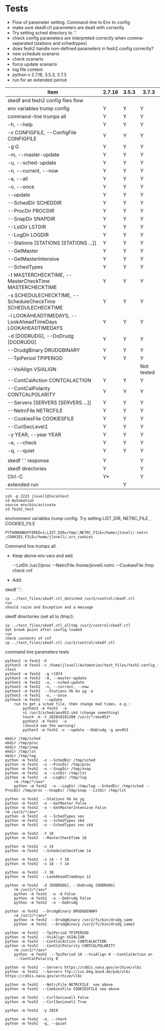 # Tests
* Flow of parameter setting. Command-line to Env to config
* make sure skedf.ctl parameters are dealt with correctly
* Try setting sched directory to '.'
* check config parameters are interpreted correctly when comma-separated
 (stations and schedtypes)
* does fesh2 handle non-defined parameters in fesh2.config correctly?
* new schedule scenario
* check scenario
* force update scenario
* log file content
* python v 2.7.16, 3.5.3, 3.7.3
* run for an extended period

Item | 2.7.16 | 3.5.3 | 3.7.3
---- | --- | --- | ---
skedf and fesh2 config files flow | | |
env variables trump config | Y | Y | Y
command-line trumps all | Y | Y | Y
-h, --help | Y | Y | Y
-c CONFIGFILE, --ConfigFile CONFIGFILE | Y | Y | Y
-g G  | Y | Y | Y
-m, --master-update | Y | Y | Y
-u, --sched-update | Y | Y | Y
-n, --current, --now | Y | Y | Y
-a, --all              | Y | Y | Y
-o, --once             | Y | Y | Y
--update               | Y | Y | Y
--SchedDir SCHEDDIR    | Y | Y | Y
--ProcDir PROCDIR      | Y | Y | Y
--SnapDir SNAPDIR      | Y | Y | Y
--LstDir LSTDIR        | Y | Y | Y
--LogDir LOGDIR        | Y | Y | Y
--Stations [STATIONS [STATIONS ...]]  | Y | Y | Y
--GetMaster            | Y | Y | Y
--GetMasterIntensive   | Y | Y | Y
--SchedTypes           | Y | Y | Y
-t MASTERCHECKTIME, --MasterCheckTime MASTERCHECKTIME  | Y | Y | Y
-s SCHEDULECHECKTIME, --ScheduleCheckTime SCHEDULECHECKTIME  | Y | Y | Y
-l LOOKAHEADTIMEDAYS, --LookAheadTimeDays LOOKAHEADTIMEDAYS  | Y | Y | Y
-d [DODRUDG], --DoDrudg [DODRUDG]  | Y | Y | Y
--DrudgBinary DRUDGBINARY  | Y | Y | Y
--TpiPeriod TPIPERIOD  |Y  | Y |  Y
--VsiAlign VSIALIGN    | | | Not tested
--ContCalAction CONTCALACTION  | Y | Y | Y
--ContCalPolarity CONTCALPOLARITY  | Y | Y | Y
--Servers [SERVERS [SERVERS ...]]  | Y | Y | Y
--NetrcFile NETRCFILE  | Y | Y | Y
--CookiesFile COOKIESFILE  | Y | Y | Y
--CurlSecLevel1        | Y | Y | Y
-y YEAR, --year YEAR   | Y | Y | Y
-e, --check            | Y | Y | Y
-q, --quiet            | Y | Y | Y
| | |
skedf '.' response | Y | | Y
skedf directories | Y | | Y
Ctrl-C | Y* | | Y
extended run | | Y |

    ssh -p 2223 jlovell@localhost
    cd Automation
    source env/bin/activate
    cd fesh2_test

environment variables trump config. Try setting LIST_DIR, NETRC_FILE
, COOKIES_FILE

    PYTHONUNBUFFERED=1;LIST_DIR=/tmp/;NETRC_FILE=/home/jlovell/.netrc
    ;COOKIES_FILE=/home/jlovell/.urs_cookies
    
Command line trumps all. 
* Keep above env vars and add

    --LstDir /usr2/proc --NetrcFile /home/jlovell/.notrc --CookiesFile /tmp
    check cnf

* Add:
            

skedf '.':
    
    cp ../test_files/skedf.ctl_dotsched /usr2/control/skedf.ctl
    run
    should raise and Exception and a message
    
skedf directories (set all to /tmp/):

    cp ../test_files/skedf.ctl_alltmp /usr2/control/skedf.ctl
    Set break point after config loaded
    run
    check contents of cnf
    cp ../test_files/skedf.ctl /usr2/control/skedf.ctl
    
command line parameters tests

    python3 -m fesh2 -h
    python3 -m fesh2 -c /home/jlovell/Automation/test_files/fesh2.config_-ctest
    python3 -m fesh2  -g r1974 
    python3 -m fesh2  -m, --master-update
    python3 -m fesh2  -u, --sched-update
    python3 -m fesh2  -n, --current, --now
    python3 -m fesh2  --Stations hb ke yg -a            
    python3 -m fesh2  -o, --once            
    python3 -m fesh2  --update  
        run to get a sched file, then change mod times. e.g.:
            python3 -m fesh2  -o   
            vi /usr2/sched/aov053.skd (change something)
            touch -m -t 202010101200 /usr2/*/aov053*
            python3 -m fesh2  -o
            (should see the warning)
            python3 -m fesh2 -o --update --DoDrudg -g aov053
                    
    mkdir /tmp/sched
    mkdir /tmp/proc                
    mkdir /tmp/snap                
    mkdir /tmp/lst                
    mkdir /tmp/log                
    python -m fesh2  -o --SchedDir /tmp/sched   
    python -m fesh2  -o --ProcDir /tmp/proc     
    python -m fesh2  -o --SnapDir /tmp/snap     
    python -m fesh2  -o --LstDir /tmp/lst       
    python -m fesh2  -o --LogDir /tmp/log  
        rm /tmp/*/aov*
        python -m fesh2  -o --LogDir /tmp/log --SchedDir /tmp/sched --ProcDir /tmp/proc --SnapDir /tmp/snap --LstDir /tmp/lst 
         
    python -m fesh2  --Stations hb ke yg
    python -m fesh2  -o --GetMaster False        
    python -m fesh2  -o --GetMasterIntensive False
    rm /usr2/*/aov*
    python -m fesh2  -o --SchedTypes vex
    python -m fesh2  -o --SchedTypes skd
    python -m fesh2  -o --SchedTypes vex skd
    
    python -m fesh2  -t 18
    python -m fesh2  --MasterCheckTime 18

    python -m fesh2  -s 14
    python -m fesh2  --ScheduleCheckTime 14
    
    python -m fesh2  -s 14 - t 18
    python -m fesh2  -s 18 - t 14

    python -m fesh2  -l 30
    python -m fesh2  --LookAheadTimeDays 12

    python -m fesh2  -d [DODRUDG], --DoDrudg [DODRUDG]
        rm /usr2/*/aov*
        python -m fesh2  -o -d False
        python -m fesh2  -o --DoDrudg False
        python -m fesh2  -o --DoDrudg

    python -m fesh2  --DrudgBinary DRUDGBINARY
        rm /usr2/*/aov*
        python -m fesh2  --DrudgBinary /usr2/fs/bin/drudg_same
        python -m fesh2  --DrudgBinary /usr2/fs/bin/drudg_same2
        
    python -m fesh2  --TpiPeriod TPIPERIOD
    python -m fesh2  --VsiAlign VSIALIGN   
    python -m fesh2  --ContCalAction CONTCALACTION
    python -m fesh2  --ContCalPolarity CONTCALPOLARITY
        rm /usr2/*/aov*
        python -m fesh2  --TpiPeriod 10 --VsiAlign 0 --ContCalAction on
         --ContCalPolarity 0
         
    python -m fesh2  --Servers https://cddis.nasa.gov/archive/vlbi
    python -m fesh2  --Servers ftp://ivs.bkg.bund.de/pub/vlbi https://cddis.nasa.gov/archive/vlbi
    
    python -m fesh2  --NetrcFile NETRCFILE  see above
    python -m fesh2  --CookiesFile COOKIESFILE see above

    python -m fesh2  --CurlSecLevel1 False      
    python -m fesh2  --CurlSecLevel1 True      

    python -m fesh2  -y 2019
     
    python -m fesh2  -e, --check           
    python -m fesh2  -q, --quiet           
